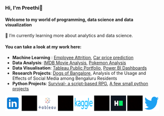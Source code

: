 ### Hi, I'm Preethi👋
#### Welcome to my world of programming, data science and data visualization

🌱 I’m currently learning more about analytics and data science.

#### You can take a look at my work here:
* **Machine Learning** : [Employee Attrition](https://github.com/evil-in/employee-attrition), [Car price prediction](https://github.com/evil-in/car-price-prediction)
* **Data Analysis**: [IMDB Movie Analysis](https://github.com/evil-in/imdb_movies_analysis), [Pokemon Analysis](https://github.com/evil-in/pokemon_analysis)
* **Data Visualisation**: [Tableau Public Portfolio](https://public.tableau.com/app/profile/preethi.evelyn.sadananadan#!/), [Power BI Dashboards](https://github.com/evil-in/power-bi-dashboards)
* **Research Projects**: [Dogs of Bangalore](https://github.com/evil-in/Dogs-of-Bangalore), Analysis of the Usage and Effects of Social Media among Bengaluru Residents
* **Python Projects**: [Survival- a script-based RPG](https://github.com/evil-in/Survival), [A few small python projects](https://github.com/evil-in/python-projects)

[<img src = "https://github.com/evil-in/evil-in/blob/main/images/linkedin.png" height = "50" width = "50;"/>](https://www.linkedin.com/in/preethi-evelyn-sadanandan/) <img src = "https://github.com/evil-in/evil-in/blob/main/images/github_background.jfif" height = "50" width = "50;"/>  [<img src = "https://github.com/evil-in/evil-in/blob/main/images/tableau_logo.png" height = "50" width = "60;"/>](https://public.tableau.com/app/profile/preethi.evelyn.sadananadan#!/)  <img src = "https://github.com/evil-in/evil-in/blob/main/images/github_background.jfif" height = "50" width = "50;"/> [<img src = "https://github.com/evil-in/evil-in/blob/main/images/kaggle.png" height = "50" width = "60;"/>](https://www.kaggle.com/preethievelyn) <img src = "https://github.com/evil-in/evil-in/blob/main/images/github_background.jfif" height = "50" width = "50;"/> [<img src = "https://github.com/evil-in/evil-in/blob/main/images/hackerrank.jfif" height = "50" width = "50;"/>](https://www.hackerrank.com/preethievelynsa1) <img src = "https://github.com/evil-in/evil-in/blob/main/images/github_background.jfif" height = "50" width = "50;"/> [<img src = "https://github.com/evil-in/evil-in/blob/main/images/twitter.png" height = "50" width = "50;"/>](https://twitter.com/EvelynPreethi)
